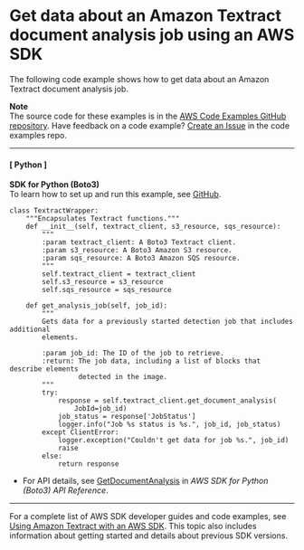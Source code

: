 # Get data about an Amazon Textract document analysis job using an AWS SDK<a name="example_textract_GetDocumentAnalysis_section"></a>

The following code example shows how to get data about an Amazon Textract document analysis job\.

**Note**  
The source code for these examples is in the [AWS Code Examples GitHub repository](https://github.com/awsdocs/aws-doc-sdk-examples)\. Have feedback on a code example? [Create an Issue](https://github.com/awsdocs/aws-doc-sdk-examples/issues/new/choose) in the code examples repo\. 

------
#### [ Python ]

**SDK for Python \(Boto3\)**  
 To learn how to set up and run this example, see [GitHub](https://github.com/awsdocs/aws-doc-sdk-examples/tree/main/python/example_code/textract#code-examples)\. 
  

```
class TextractWrapper:
    """Encapsulates Textract functions."""
    def __init__(self, textract_client, s3_resource, sqs_resource):
        """
        :param textract_client: A Boto3 Textract client.
        :param s3_resource: A Boto3 Amazon S3 resource.
        :param sqs_resource: A Boto3 Amazon SQS resource.
        """
        self.textract_client = textract_client
        self.s3_resource = s3_resource
        self.sqs_resource = sqs_resource

    def get_analysis_job(self, job_id):
        """
        Gets data for a previously started detection job that includes additional
        elements.

        :param job_id: The ID of the job to retrieve.
        :return: The job data, including a list of blocks that describe elements
                 detected in the image.
        """
        try:
            response = self.textract_client.get_document_analysis(
                JobId=job_id)
            job_status = response['JobStatus']
            logger.info("Job %s status is %s.", job_id, job_status)
        except ClientError:
            logger.exception("Couldn't get data for job %s.", job_id)
            raise
        else:
            return response
```
+  For API details, see [GetDocumentAnalysis](https://docs.aws.amazon.com/goto/boto3/textract-2018-06-27/GetDocumentAnalysis) in *AWS SDK for Python \(Boto3\) API Reference*\. 

------

For a complete list of AWS SDK developer guides and code examples, see [Using Amazon Textract with an AWS SDK](sdk-general-information-section.md)\. This topic also includes information about getting started and details about previous SDK versions\.